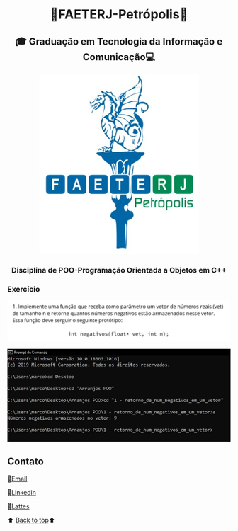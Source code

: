 <h1 align="center"><a name="back-to-top"></a> 🐲FAETERJ-Petrópolis🐲</h1> 

<h2   align="center">🎓
    Graduação em Tecnologia da Informação e Comunicação💻</h2>
 <p align="center">
    <a href="https://github.com/marcosbarker/Exerc.-de-prog.-func01">
        <img src="https://github.com/marcosbarker/Exerc.-de-prog.-func01/blob/main/img/faeterj-logo.jpg" alt="faeterj-logo">
    </a>
    </p>
<h3 align="center">
    Disciplina de POO-Programação Orientada a Objetos em C++</h3>



### Exercício



<p align="center">
    <a href="https://github.com/marcosbarker/Exerc.-de-prog.-func01">
        <img src="https://github.com/marcosbarker/Exerc.-de-prog.-func01/blob/main/img/img-exerc.jpg" alt="imagem exercicio">
    </a>
    </p>



 

<p align="center">
    <a href="https://github.com/marcosbarker/Exerc.-de-prog.-func01">
        <img src="https://github.com/marcosbarker/Exerc.-de-prog.-func01/blob/main/img/img-term.jpg" alt="imagem terminal">
    </a>
    </p>





## Contato

:e-mail:[Email](pgomes@faeterj-petropolis.edu.br)

:link:[Linkedin](https://www.linkedin.com/in/marcos-paulo-marques-corr%C3%AAa-gomes-2794271b0/)

:link:[Lattes](https://wwws.cnpq.br/cvlattesweb/PKG_MENU.menu?f_cod=A4769AB5DE3FCB49D83423E88118FAB5#)



⬆️ [Back to top](#back-to-top)⬆️ 
















